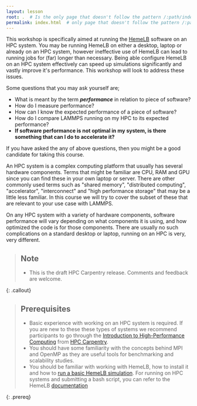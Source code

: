 ```yaml
---
layout: lesson
root: .  # Is the only page that doesn't follow the pattern /:path/index.html
permalink: index.html  # only page that doesn't follow the pattern /:path/index.html
---
```


This workshop is specifically aimed at running the [HemeLB](http://hemelb.org.s3-website.eu-west-2.amazonaws.com/)
software on an HPC system. You may be running HemeLB on either a desktop, laptop or
already on an HPC system, however ineffective use of HemeLB can lead to running jobs for
(far) longer than necessary. Being able configure HemeLB on an HPC system effectively can speed up 
simulations significantly and vastly improve it's performance. This workshop will look to address these issues.

Some questions that you may ask yourself are;

* What is meant by the term ***performance*** in relation to piece of software?
* How do I measure performance?
* How can I know the expected performance of a piece of software?
* How do I compare LAMMPS running on my HPC to its expected performance?
* **If software performance is not optimal in my system, is there something that can I
  do to accelerate it?**

If you have asked the any of above questions, then you might be a good candidate for
taking this course.

An HPC system is a complex computing platform that usually has several hardware
components. Terms that might be familiar are CPU, RAM and GPU since you can find these
in your own laptop or server. There are other commonly used terms such as "shared
memory", "distributed computing", "accelerator", "interconnect" and "high performance
storage" that may be a little less familiar. In this course we will try to cover the
subset of these that are relevant to your use case with LAMMPS.

On any HPC system with a variety of hardware components, software performance will vary
depending on what components it is using, and how optimized the code is for those
components. There are usually no such complications on a standard desktop or laptop,
running on an HPC is very, very different.

> ## Note
>
> - This is the draft HPC Carpentry release. Comments and feedback are welcome.
>
{: .callout}

> ## Prerequisites
>
> - Basic experience with working on an HPC system is required. If you are new to these
>   these types of systems we recommend participants to go through the
>   [Introduction to High-Performance Computing](https://hpc-carpentry.github.io/hpc-intro/)
>   from [HPC Carpentry](https://hpc-carpentry.github.io/).
> - You should have some familiarity with the concepts behind MPI and OpenMP as they are useful
>   tools for benchmarking and scalability studies.
> - You should be familiar with working with HemeLB, how to install it and how to
>   [run a basic HemeLB simulation](http://hemelb.org.s3-website.eu-west-2.amazonaws.com/tutorials/simulation/). 
>   For running on HPC systems and submitting a bash script, you can refer to the HemeLB
>   [documentation](https://github.com/hemelb-codes/hemelb/raw/main/Doc/hemelb_documentation.doc)
>
{: .prereq}
